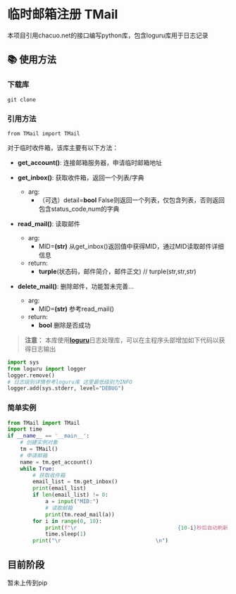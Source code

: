 # 临时邮箱注册 TMail
本项目引用chacuo.net的接口编写python库，包含loguru库用于日志记录

## :books: 使用方法

### 下载库
```git clone```
### 引用方法
`from TMail import TMail`

对于临时收件箱，该库主要有以下方法：
- **get_account()**: 连接邮箱服务器，申请临时邮箱地址
- **get_inbox()**: 获取收件箱，返回一个列表/字典
    - arg: 
        - （可选）detail=**bool** False则返回一个列表，仅包含列表，否则返回包含status_code,num的字典

- **read_mail()**: 读取邮件
    - arg:
        - MID=**(str)** 从get_inbox()返回值中获得MID，通过MID读取邮件详细信息
    - return:
        - **turple**(状态码，邮件简介，邮件正文) // turple(str,str,str)

- **delete_mail()**: 删除邮件，功能暂未完善...
    - arg:
        - MID=**(str)** 参考read_mail()
    - return:
        - **bool** 删除是否成功

> **注意：**
> 本库使用[**loguru**](https://github.com/Delgan/loguru)日志处理库，可以在主程序头部增加如下代码以获得日志输出
```python
import sys
from loguru import logger
logger.remove()
# 日志级别详情参考loguru库 这里最低级别为INFO
logger.add(sys.stderr, level="DEBUG") 
```

### 简单实例
```python
from TMail import TMail
import time
if __name__ == '__main__':
    # 创建实例对象
    tm = TMail()
    # 申请邮箱
    name = tm.get_account()
    while True:
        # 获取收件箱
        email_list = tm.get_inbox()
        print(email_list)
        if len(email_list) != 0:
            a = input("MID:")
            # 读取邮箱
            print(tm.read_mail(a))
        for i in range(0, 10):
            print(f"\r                                {10-i}秒后自动刷新...", end="", flush=True)
            time.sleep(1)
        print("\r                              \n")
```
## 目前阶段
暂未上传到pip